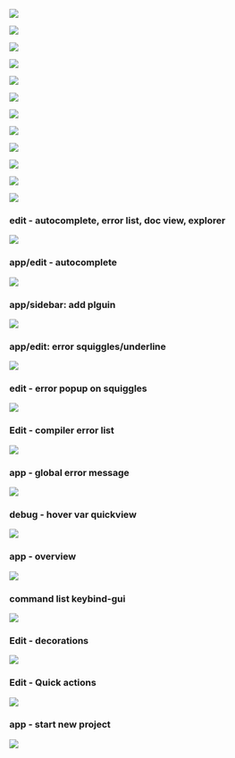 ![](a.webp)

![](b.png)

![](breakpoint.png)

![](create-new-project.png)

![](debugging_v2.webp)

![](carbon.png)

![](fjA1C.jpg)

![](ide-correction.webp)

![](ide-overview.png)

![](inline-temporary-variable-refactoring.png)

![](intellisense-list-members.png)

![](refactoring-menu.png)

### edit - autocomplete, error list, doc view, explorer

![](wing7-screenshot-dark-small.jpg)

### app/edit - autocomplete

![](autocomplete.png)

### app/sidebar: add plguin

![](board-manager.png)

### app/edit: error squiggles/underline

![](c.png)

### edit - error popup on squiggles

![](squiggles-error.png)

### Edit - compiler error list

![](image2023-2-16_16-29-20.png)

### app - global error message

![](d.png)

### debug - hover var quickview

![](debugging-variable-value.png)

### app - overview

![](ide-2-overview.png)

### command list keybind-gui

![](ide-eclipse-emacs-mode.webp)

### Edit - decorations

![](overview-ide-console-app-red-boxes.png)

### Edit - Quick actions

![](rename-quick-action.png)

### app - start new project

![](start-window-create-new-project.png)

